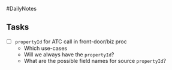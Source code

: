 

#DailyNotes 
## Tasks 
- [ ] `propertyId` for ATC call in front-door/biz proc
	- Which use-cases
	- Will we always have the `propertyId`?
	- What are the possible field names for source `propertyId`?


